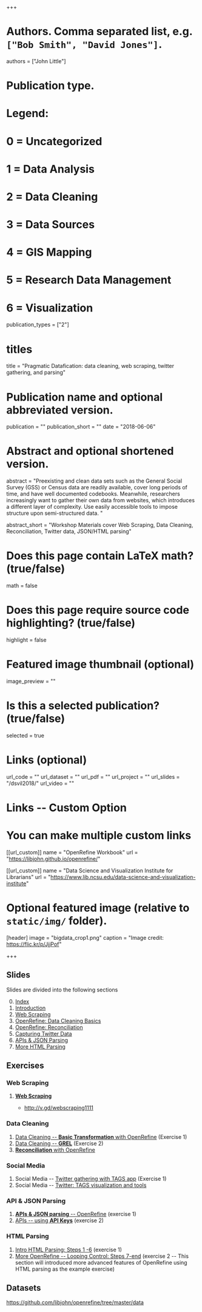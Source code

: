 +++

# Authors. Comma separated list, e.g. `["Bob Smith", "David Jones"]`.
authors = ["John Little"]

# Publication type.
# Legend:
# 0 = Uncategorized
# 1 =	Data Analysis
# 2 = Data Cleaning
# 3 = Data Sources
# 4 = GIS Mapping
# 5 = Research Data Management
# 6 = Visualization
publication_types = ["2"]

# titles
title = "Pragmatic Datafication: data cleaning, web scraping, twitter gathering, and parsing"

# Publication name and optional abbreviated version.
publication = ""
publication_short = ""
date = "2018-06-06"

# Abstract and optional shortened version.
abstract = "Preexisting and clean data sets such as the General Social Survey (GSS) or Census data are readily available, cover long periods of time, and have well documented codebooks. Meanwhile, researchers increasingly want to gather their own data from websites, which introduces a different layer of complexity.   Use easily accessible tools to impose structure upon semi-structured data. "

abstract_short = "Workshop Materials cover Web Scraping, Data Cleaning, Reconciliation, Twitter data, JSON/HTML parsing"

# Does this page contain LaTeX math? (true/false)
math = false

# Does this page require source code highlighting? (true/false)
highlight = false

# Featured image thumbnail (optional)
image_preview = ""

# Is this a selected publication? (true/false)
selected = true

# Links (optional)
url_code = ""
url_dataset = ""
url_pdf = ""
url_project = ""
url_slides = "/dsvil2018/"
url_video = ""

# Links -- Custom Option
# You can make multiple custom links
[[url_custom]]
name = "OpenRefine Workbook"
url = "https://libjohn.github.io/openrefine/"

[[url_custom]]
name = "Data Science and Visualization Institute for Librarians"
url = "https://www.lib.ncsu.edu/data-science-and-visualization-institute"

# Optional featured image (relative to `static/img/` folder).
[header]
image = "bigdata_crop1.png"
caption = "Image credit: https://flic.kr/p/JjjPof"

+++

## Slides

Slides are divided into the following sections

0. [Index](http://www.johnlittle.info/dsvil2018/)
1. [Introduction](http://www.johnlittle.info/dsvil2018/intro_05.html)
2. [Web Scraping](http://www.johnlittle.info/dsvil2018/webscraping_10.html)
1. [OpenRefine: Data Cleaning Basics](http://www.johnlittle.info/dsvil2018/openrefine_cleaning_basics_20.html)
1. [OpenRefine: Reconciliation](http://www.johnlittle.info/dsvil2018/openrefine_cleaning_reconciliation_30.html)
1. [Capturing Twitter Data](http://www.johnlittle.info/dsvil2018/twitter_streams_TAGS_40.html)
1. [APIs & JSON Parsing ](http://www.johnlittle.info/dsvil2018/api_50.html)
1. [More HTML Parsing ](http://www.johnlittle.info/dsvil2018/parsing_html_openrefine_60.html)


## Exercises

### Web Scraping

1. [**Web Scraping**](http://www.johnlittle.info/dsvil2018/webscraping_10.html#7)
    
    - http://v.gd/webscraping1111
    
### Data Cleaning
    
1. [Data Cleaning -- **Basic Transformation** with OpenRefine](https://libjohn.github.io/openrefine/start.html)  (Exercise 1)
2. [Data Cleaning -- **GREL**](https://libjohn.github.io/openrefine/grel.html)  (Exercise 2)
3. [**Reconciliation** with OpenRefine](https://libjohn.github.io/openrefine/hands-on-reconciliation.html)

### Social Media

1. Social Media -- [Twitter gathering with TAGS app](http://www.johnlittle.info/dsvil2018/twitter_streams_tags_40#7)  (Exercise 1)
1. Social Media -- [Twitter: TAGS visualization and tools](http://www.johnlittle.info/dsvil2018/twitter_streams_tags_40#9)

### API & JSON Parsing

1. [**APIs & JSON parsing** -- OpenRefine](https://libjohn.github.io/openrefine/hands-on-web-scraping.html) (exercise 1)
2. [APIs -- using **API Keys**](https://libjohn.github.io/openrefine/hands-on-web-scraping.html#keys)  (exercise 2)


### HTML Parsing

1. [Intro HTML Parsing:  Steps 1 -6](https://libjohn.github.io/openrefine/hands-on-html-parsing.html) (exercise 1)
1. [More OpenRefine -- Looping Control: Steps 7-end](https://libjohn.github.io/openrefine/hands-on-html-parsing.html)  (exercise 2 -- This section will introduced more advanced features of OpenRefine using HTML parsing as the example exercise)

## Datasets

https://github.com/libjohn/openrefine/tree/master/data 